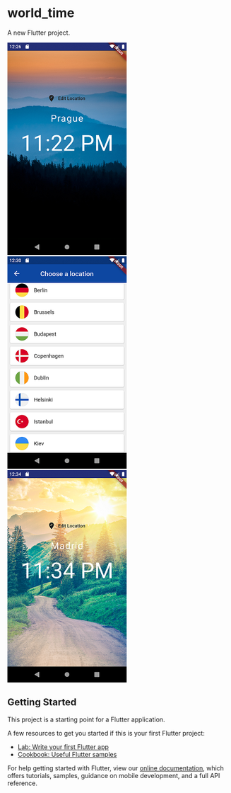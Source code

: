 # world_time

A new Flutter project.

![GitHub Logo](https://github.com/sercanevyapan/flutter_world_time/blob/master/flutter_01.png)   ![GitHub Logo](https://github.com/sercanevyapan/flutter_world_time/blob/master/flutter_02.png)   ![GitHub Logo](https://github.com/sercanevyapan/flutter_world_time/blob/master/flutter_03.png)

## Getting Started

This project is a starting point for a Flutter application.

A few resources to get you started if this is your first Flutter project:

- [Lab: Write your first Flutter app](https://flutter.dev/docs/get-started/codelab)
- [Cookbook: Useful Flutter samples](https://flutter.dev/docs/cookbook)

For help getting started with Flutter, view our
[online documentation](https://flutter.dev/docs), which offers tutorials,
samples, guidance on mobile development, and a full API reference.
